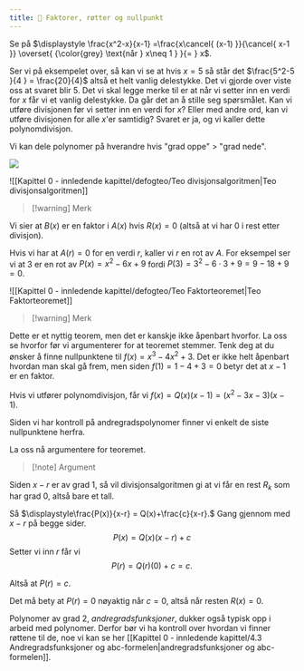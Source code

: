 ```yaml
---
title: 📄 Faktorer, røtter og nullpunkt
---
```

Se på $\displaystyle \frac{x^2-x}{x-1} =\frac{x\cancel{ (x-1) }}{\cancel{ x-1 }} \overset{ {\color{grey} \text{når } x\neq 1 } }{=  } x$.

Ser vi på eksempelet over, så kan vi se at hvis $x = 5$ så står det $\frac{5^2-5 }{4 } = \frac{20}{4}$ altså et helt vanlig delestykke. Det vi gjorde over viste oss at svaret blir $5$. Det vi skal legge merke til er at når vi setter inn en verdi for $x$ får vi et vanlig delestykke. Da går det an å stille seg spørsmålet. Kan vi utføre divisjonen før vi setter inn en verdi for $x$? Eller med andre ord, kan vi utføre divisjonen for alle $x$'er samtidig? Svaret er ja, og vi kaller dette polynomdivisjon.

Vi kan dele polynomer på hverandre hvis "grad oppe" > "grad nede".

![](/Files/polydivi.svg)

![[Kapittel 0 - innledende kapittel/defogteo/Teo divisjonsalgoritmen|Teo divisjonsalgoritmen]]


> [!warning] Merk  
>  
Vi sier at $B(x)$ er en faktor i $A(x)$ hvis $R(x) = 0$ (altså at vi har 0 i rest etter divisjon).

Hvis vi har at $A(r) = 0$ for en verdi $r$, kaller vi $r$ en rot av $A$. For eksempel ser vi at $3$ er en rot av $P(x)= x^2-6x+9$ fordi $P(3) = 3^2-6\cdot3+9 = 9 -18+9 = 0$.

![[Kapittel 0 - innledende kapittel/defogteo/Teo Faktorteoremet|Teo Faktorteoremet]]

> [!warning] Merk 
> 

Dette er et nyttig teorem, men det er kanskje ikke åpenbart hvorfor. La oss se hvorfor før vi argumenterer for at teoremet stemmer. Tenk deg at du ønsker å finne nullpunktene til $f(x)=x^3-4x^2+3$. Det er ikke helt åpenbart hvordan man skal gå frem, men siden $f(1) = 1-4+3 = 0$ betyr det at $x-1$ er en faktor. 

Hvis vi utfører polynomdivisjon, får vi $f(x)=Q(x)(x-1)=(x^2-3x-3)(x-1)$. 

Siden vi har kontroll på andregradspolynomer finner vi enkelt de siste nullpunktene herfra.

La oss nå argumentere for teoremet.

> [!note] Argument 
> 

Siden $x-r$ er av grad $1$, så vil divisjonsalgoritmen gi at vi får en rest $R_k$ som har grad 0, altså bare et tall.

Så $\displaystyle\frac{P(x)}{x-r} = Q(x)+\frac{c}{x-r}.$ Gang gjennom med $x-r$ på begge sider.
$$
P(x) = Q(x)(x-r)+ c
$$ 
Setter vi inn $r$ får vi
$$
P(r) = Q(r)(0) + c = c.
$$

 Altså at $P(r) = c$. 

Det må bety at $P(r) = 0$ nøyaktig når $c = 0$, altså når resten $R(x) = 0$.

Polynomer av grad 2, *andregradsfunksjoner*, dukker også typisk opp i arbeid med polynomer. Derfor bør vi ha kontroll over hvordan vi finner røttene til de, noe vi kan se her [[Kapittel 0 - innledende kapittel/4.3 Andregradsfunksjoner og abc-formelen|andregradsfunksjoner og abc-formelen]].